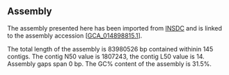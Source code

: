 **Assembly**
--------

The assembly presented here has been imported from [INSDC](http://www.insdc.org) and is linked to the assembly accession [[GCA\_014898815.1](http://www.ebi.ac.uk/ena/data/view/GCA_014898815.1)].

The total length of the assembly is 83980526 bp contained withinin 145 contigs.
The contig N50 value is 1807243, the contig L50 value is 14.
Assembly gaps span 0 bp. The GC% content of the assembly is 31.5%.
